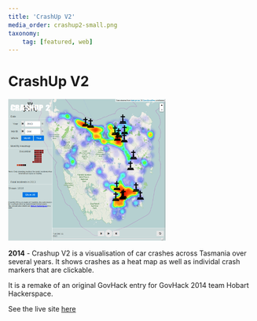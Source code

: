 ```yaml
---
title: 'CrashUp V2'
media_order: crashup2-small.png
taxonomy:
    tag: [featured, web]
---
```


# CrashUp V2
![](crashup2-small.png)

**2014** - Crashup V2 is a visualisation of car crashes across Tasmania over several years. It shows crashes as a heat map as well as individal crash markers that are clickable.

It is a remake of an original GovHack entry for GovHack 2014 team Hobart Hackerspace.

See the live site [here](../../ext-pages/crashup-v2/)